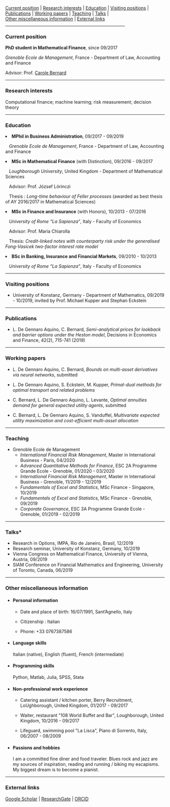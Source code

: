 <div>
 
  <div>
  <a href="#current-position">Current position</a> | <a href="#research-interests">Research interests</a> | <a href="#education">Education</a> | <a href="#visiting-positions">Visiting positions</a> |
  </div>
  <div>
  <a href="#publications">Publications</a> | <a href="#working-papers">Working papers</a> |                                     
  <a href="#teaching">Teaching</a> | <a href="#talks">Talks</a> |
  </div>
  <div>
   <a href="#other-miscellaneous-information">Other miscellaneous information</a> |
  <a href="#external-links">External links</a> 
  </div>
  
</div>

<hr width="75%">

<!--- <a href="https://raw.githubusercontent.com/luca-dga/-/master/CV_LucaDGA.pdf" target="_blank">Download CV</a>  --->

<!--- <hr width="25%"> --->
 
 
### **Current position**
   <b>PhD student in Mathematical Finance</b>, since 09/2017 

   *Grenoble Ecole de Management*, France - Department of Law, Accounting and Finance
   
   Advisor: Prof. <a href="http://www.carole.bernard.free.fr/" target="_blank">Carole Bernard</a>
    
<hr>
    
### **Research interests**
Computational finance; machine learning; risk measurement; decision theory


<hr>

### **Education**

<li>  <b>MPhil in Business Administration</b>, 09/2017 - 09/2019 </li> 
    
   &nbsp;&nbsp; *Grenoble Ecole de Management*, France - Department of Law, Accounting and Finance 	 
    
<li>  <b>MSc in Mathematical Finance</b> (with Distinction), 09/2016 - 09/2017 </li>

   &nbsp;&nbsp; *Loughborough University*, United Kingdom - Department of Mathematical Sciences

   &nbsp;&nbsp; Advisor: Prof. József Lörinczi

   &nbsp;&nbsp; Thesis : *Long-time behaviour of Feller processes* (awarded as best thesis of AY 2016/2017 in Mathematical Sciences)

<li>  <b>MSc in Finance and Insurance</b> (with Honors), 10/2013 - 07/2016 </li>

   &nbsp;&nbsp; *University of Rome “La Sapienza”*, Italy - Faculty of Economics

   &nbsp;&nbsp; Advisor: Prof. Maria Chiarolla

   &nbsp;&nbsp; Thesis: *Credit-linked notes with counterparty risk under the generalised Fong-Vasicek two-factor interest rate model*
    
<li>  <b>BSc in Banking, Insurance and Financial Markets</b>, 09/2010 - 10/2013 </li>
 
   &nbsp;&nbsp; *University of Rome “La Sapienza”*, Italy - Faculty of Economics
   
<hr>

### **Visiting positions**

   - University of Konstanz, Germany - Department of Mathematics, 09/2019 - 10/2019, invited by Prof. Michael Kupper and Stephan Eckstein

<hr>

### **Publications**

   - L. De Gennaro Aquino, C. Bernard, *Semi-analytical prices for lookback and barrier options under the Heston model*, Decisions in Economics and Finance, 42(2), 715-741 (2019)

<hr>

### **Working papers**

   - L. De Gennaro Aquino, C. Bernard, *Bounds on multi-asset derivatives via neural networks*, submitted

   - L. De Gennaro Aquino, S. Eckstein, M. Kupper, *Primal-dual methods for optimal transport and related problems*

   - C. Bernard, L. De Gennaro Aquino, L. Levante, *Optimal annuities demand for general expected utility agents*, submitted

   - C. Bernard, L. De Gennaro Aquino, S. Vanduffel, *Multivariate expected utility maximization and cost-efficient multi-asset allocation*

<hr>

### **Teaching**

   - Grenoble Ecole de Management
       - *International Financial Risk Management*, Master in International Business - Paris, 04/2020
       - *Advanced Quantitative Methods for Finance*, ESC 2A Programme Grande Ecole - Grenoble, 01/2020 - 03/2020
       - *International Financial Risk Management*, Master in International Business - Grenoble, 11/2019 - 12/2019
       - *Fundamentals of Excel and Statistics*, MSc Finance - Singapore, 10/2019
       - *Fundamentals of Excel and Statistics*, MSc Finance - Grenoble, 09/2019
       - *Corporate Governance*, ESC 3A Programme Grande Ecole - Grenoble, 01/2019 - 02/2019

<hr>

### **Talks***

   - Research in Options, IMPA, Rio de Janeiro, Brasil, 12/2019
   - Research seminar, University of Konstanz, Germany, 10/2019
   - Vienna Congress on Mathematical Finance, University of Vienna, Austria, 09/2019
   - SIAM Conference on Financial Mathematics and Engineering, University of Toronto, Canada, 06/2019

<hr>

### **Other miscellaneous information**

   - #### **Personal information**
       - Date and place of birth: 16/07/1991, Sant’Agnello, Italy

       - Citizenship : Italian

       - Phone: +33 0767387586

   - #### **Language skills**

        Italian (native), English (fluent), French (intermediate)
    
   - #### **Programming skills**

        Python, Matlab, Julia, SPSS, Stata
    
   - #### **Non-professional work experience**

       - Catering assistant / kitchen porter, Berry Recruitment, LoUghborough, United Kingdom, 01/2017 - 09/2017
    
       - Waiter, restaurant "108 World Buffet and Bar", Loughborough, United Kingdom, 10/2016 - 09/2017
    
       - Lifeguard, swimming pool "La Lisca", Piano di Sorrento, Italy, 06/2007 - 08/2009

   - #### **Passions and hobbies**

       I am a committed fine diner and food traveler. Blues rock and jazz are my sources of inspiration, reading and running / biking my escapisms. My biggest dream is to become a pianist. 
<hr>

### **External links**

<a href="https://scholar.google.it/citations?user=Jk0lgM4AAAAJ&hl=it&oi=ao" target="_blank">Google Scholar</a> | 
<a href="https://www.researchgate.net/profile/Luca_De_Gennaro_Aquino" target="_blank">ResearchGate</a> |
<a href="https://orcid.org/0000-0001-5377-5385" target="_blank">ORCID</a> 
